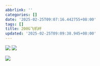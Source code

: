 ```yaml
---
abbrlink: ''
categories: []
date: '2025-02-25T09:07:16.442755+08:00'
tags: []
title: 200G飞机杯
updated: '2025-02-25T09:09:38.945+08:00'
---
```

![](https://www.297729.xyz/images/25/2/CN5A0709_fd421d74ceab92f76a5095e03580f68e.JPG)
 ![](https://www.297729.xyz/images/25/2/高桥圣子245G_31bc186213a007748128caa8edbd4112.jpg)




![](https://www.297729.xyz/images/25/2/波多野结衣245G_153b28e5cd4cbf2f756cd586c365e920.jpg)
